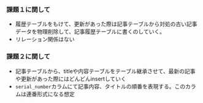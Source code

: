 ### 課題１に関して
- 履歴テーブルをもけて、更新があった際は記事テーブルから対処の古い記事データを物理削除して、記事履歴テーブルに書くのしていく。
- リレーション関係はない

### 課題２に関して
- 記事テーブルから、titleや内容テーブルをテーブル継承させて、最新の記事や更新があった際にはどんどんinsertしていく
- `serial_number`カラムにて記事内容、タイトルの順番を表現する。このカラムは連番形式になる想定
